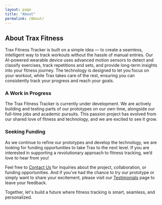 ```yaml
---
layout: page
title: "About"
permalink: /About/
---
```

## About Trax Fitness

Trax Fitness Tracker is built on a simple idea — to create a seamless, intelligent way to track workouts without the hassle of manual entries. Our AI-powered wearable device uses advanced motion sensors to detect and classify exercises, track repetitions and sets, and provide long-term insights into your fitness journey. The technology is designed to let you focus on your workout, while Trax takes care of the rest, ensuring you can consistently track your progress and reach your goals.

### A Work in Progress

The Trax Fitness Tracker is currently under development. We are actively building and testing parts of our prototypes on our own time, alongside our full-time jobs and academic pursuits. This passion project has evolved from our shared love of fitness and technology, and we are excited to see it grow.

### Seeking Funding

As we continue to refine our prototypes and develop the technology, we are looking for funding opportunities to take Trax to the next level. If you are interested in supporting a revolutionary approach to fitness tracking, we’d love to hear from you!

Feel free to [Contact Us](/Contact) for inquiries about the project, collaboration, or funding opportunities. And if you've had the chance to try our prototype or simply want to share your excitement, please visit our [Testimonials](/Testimonials) page to leave your feedback.

Together, let's build a future where fitness tracking is smart, seamless, and personalized.
